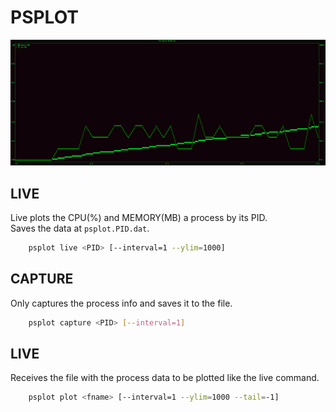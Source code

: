 # PSPLOT

![screenshot](./screenshot.png)

## LIVE
Live plots the CPU(%) and MEMORY(MB) a process by its PID.   
Saves the data at `psplot.PID.dat`.   

```sh
    psplot live <PID> [--interval=1 --ylim=1000]
```

## CAPTURE
Only captures the process info and saves it to the file.  

```sh
    psplot capture <PID> [--interval=1]
```

## LIVE
Receives the file with the process data to be plotted like the live command.   

```sh
    psplot plot <fname> [--interval=1 --ylim=1000 --tail=-1]
```
